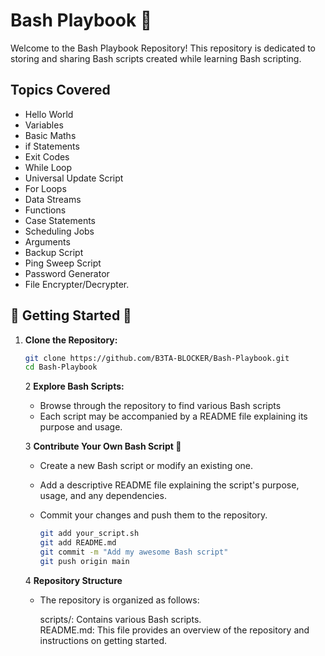 # Bash Playbook 🚀

Welcome to the Bash Playbook Repository! This repository is dedicated to storing and sharing Bash scripts created while learning Bash scripting.

## Topics Covered

- Hello World
- Variables
- Basic Maths
- if Statements
- Exit Codes
- While Loop
- Universal Update Script
- For Loops
- Data Streams
- Functions
- Case Statements
- Scheduling Jobs
- Arguments
- Backup Script
- Ping Sweep Script
- Password Generator
- File Encrypter/Decrypter.

## 🏁 Getting Started 🏁

1. **Clone the Repository:**
      ```bash
      git clone https://github.com/B3TA-BLOCKER/Bash-Playbook.git
      cd Bash-Playbook
      ```
   
   2 **Explore Bash Scripts:**

      * Browse through the repository to find various Bash scripts
      * Each script may be accompanied by a README file explaining its purpose and usage.

   3 **Contribute Your Own Bash Script 🤝**

      * Create a new Bash script or modify an existing one.
      * Add a descriptive README file explaining the script's purpose, usage, and any dependencies.
      * Commit your changes and push them to the repository.

         ```bash
         git add your_script.sh
         git add README.md
         git commit -m "Add my awesome Bash script"
         git push origin main
         ```

   4 **Repository Structure**

      * The repository is organized as follows:

         scripts/: Contains various Bash scripts.                                                                                 
         README.md: This file provides an overview of the repository and instructions on getting started.

   
